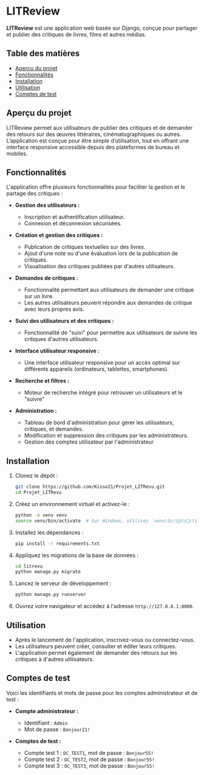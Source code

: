 
# LITReview

**LITReview** est une application web basée sur Django, conçue pour partager et publier des critiques de livres, films et autres médias.

## Table des matières

- [Aperçu du projet](#aperçu-du-projet)
- [Fonctionnalités](#fonctionnalités)
- [Installation](#installation)
- [Utilisation](#utilisation)
- [Comptes de test](#comptes-de-test)

## Aperçu du projet

LITReview permet aux utilisateurs de publier des critiques et de demander des retours sur des œuvres littéraires, cinématographiques ou autres. L’application est conçue pour être simple d’utilisation, tout en offrant une interface responsive accessible depuis des plateformes de bureau et mobiles.

## Fonctionnalités

L'application offre plusieurs fonctionnalités pour faciliter la gestion et le partage des critiques :

- **Gestion des utilisateurs :**
  - Inscription et authentification utilisateur.
  - Connexion et déconnexion sécurisées.
  
- **Création et gestion des critiques :**
  - Publication de critiques textuelles sur des livres.
  - Ajout d'une note ou d'une évaluation lors de la publication de critiques.
  - Visualisation des critiques publiées par d'autres utilisateurs.

- **Demandes de critiques :**
  - Fonctionnalité permettant aux utilisateurs de demander une critique sur un livre.
  - Les autres utilisateurs peuvent répondre aux demandes de critique avec leurs propres avis.

- **Suivi des utilisateurs et des critiques :**
  - Fonctionnalité de "suivi" pour permettre aux utilisateurs de suivre les critiques d'autres utilisateurs.

- **Interface utilisateur responsive :**
  - Une interface utilisateur responsive pour un accès optimal sur différents appareils (ordinateurs, tablettes, smartphones).

- **Recherche et filtres :**
  - Moteur de recherche intégré pour retrouver un utilisateurs et le "suivre"

- **Administration :**
  - Tableau de bord d'administration pour gérer les utilisateurs, critiques, et demandes.
  - Modification et suppression des critiques par les administrateurs.
  - Gestion des comptes utilisateur par l'administrateur

## Installation

1. Clonez le dépôt :
    ```bash
    git clone https://github.com/Kisso21/Projet_LITRevu.git
    cd Projet_LITRevu
    ```

2. Créez un environnement virtuel et activez-le :
    ```bash
    python -m venv venv
    source venv/bin/activate  # Sur Windows, utilisez `venv\Scriptsctivate`
    ```

3. Installez les dépendances :
    ```bash
    pip install -r requirements.txt
    ```

4. Appliquez les migrations de la base de données :
    ```bash
    cd litrevu
    python manage.py migrate
    ```

5. Lancez le serveur de développement :
    ```bash
    python manage.py runserver
    ```

6. Ouvrez votre navigateur et accédez à l'adresse `http://127.0.0.1:8000`.

## Utilisation

- Après le lancement de l'application, inscrivez-vous ou connectez-vous.
- Les utilisateurs peuvent créer, consulter et éditer leurs critiques.
- L'application permet également de demander des retours sur les critiques à d'autres utilisateurs.

## Comptes de test

Voici les identifiants et mots de passe pour les comptes administrateur et de test :

- **Compte administrateur :**
    - Identifiant : `Admin`
    - Mot de passe : `Bonjour21!`
  
- **Comptes de test :**
    - Compte test 1 : `OC_TEST1`, mot de passe : `Bonjour55!`
    - Compte test 2 : `OC_TEST2`, mot de passe : `Bonjour55!`
    - Compte test 3 : `OC_TEST3`, mot de passe : `Bonjour55!`